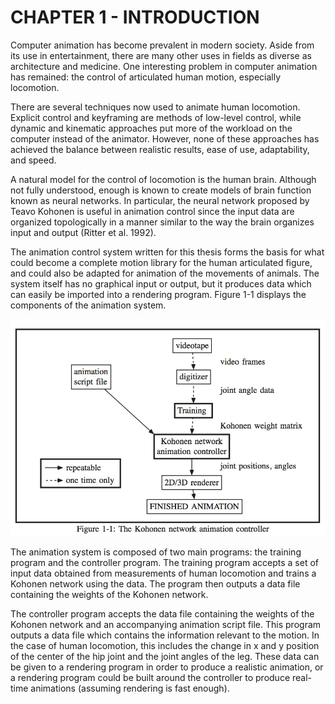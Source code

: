 # CHAPTER 1 - INTRODUCTION

Computer animation has become prevalent in modern society.  Aside from its use in entertainment, there are many other uses in fields as diverse as architecture and medicine. One interesting problem in computer animation has remained: the control of articulated human motion, especially locomotion.

There are several techniques now used to animate human locomotion.  Explicit control and keyframing are methods of low-level control, while dynamic and kinematic approaches put more of the workload on the computer instead of the animator. However, none of these approaches has achieved the balance between realistic results, ease of use, adaptability, and speed.

A natural model for the control of locomotion is the human brain.  Although not fully understood, enough is known to create models of brain function known as neural networks.  In particular, the neural network proposed by Teavo Kohonen is useful in animation control since the input data are organized topologically in a manner similar to the way the brain organizes input and output (Ritter et al. 1992).

The animation control system written for this thesis forms the basis for what could become a complete motion library for the human articulated figure, and could also be adapted for animation of the movements of animals.  The system itself has no graphical input or output, but it produces data which can easily be imported into a rendering program.  Figure 1-1 displays the components of the animation system.

![Figure 1-1](../png/ch01_01.png "Figure 1-1")

The animation system is composed of two main programs: the training program and the controller program.  The training program accepts a set of input data obtained from measurements of human locomotion and trains a Kohonen network using the data. The program then outputs a data file containing the weights of the Kohonen network.

The controller program accepts the data file containing the weights of the Kohonen network and an accompanying animation script file.  This program outputs a data file which contains the information relevant to the motion.  In the case of human locomotion, this includes the change in x and y position of the center of the hip joint and the joint angles of the leg.  These data can be given to a rendering program in order to produce a realistic animation, or a rendering program could be built around the controller to produce real-time animations (assuming rendering is fast enough).
